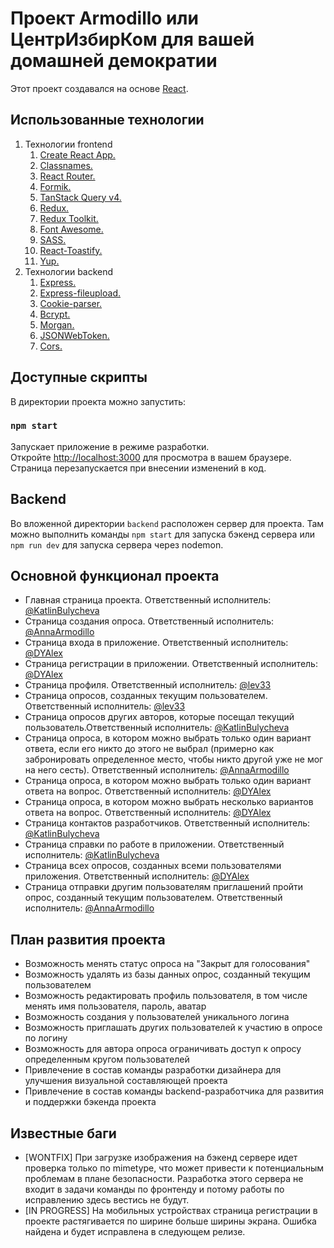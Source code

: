 # Проект Armodillo или ЦентрИзбирКом для вашей домашней демократии

Этот проект создавался на основе [React](https://github.com/facebook/create-react-app).

## Использованные технологии

1. Технологии frontend
    1. [Create React App.](https://github.com/facebook/create-react-app)
    2. [Classnames.](https://www.npmjs.com/package/classnames)
    3. [React Router.](https://reactrouter.com/en/main)
    4. [Formik.](https://formik.org/)
    5. [TanStack Query v4.](https://tanstack.com/query/latest)
    6. [Redux.](https://redux.js.org/)
    7. [Redux Toolkit.](https://redux-toolkit.js.org/)
    8. [Font Awesome.](https://fontawesome.com/)
    9. [SASS.](https://www.npmjs.com/package/sass)
    10. [React-Toastify.](https://fkhadra.github.io/react-toastify/introduction)
    11. [Yup.](https://www.npmjs.com/package/yup)
2. Технологии backend
    1. [Express.](https://expressjs.com/)
    2. [Express-fileupload.](https://www.npmjs.com/package/express-fileupload)
    3. [Cookie-parser.](https://www.npmjs.com/package/cookie-parser)
    4. [Bcrypt.](https://www.npmjs.com/package/bcrypt)
    5. [Morgan.](https://www.npmjs.com/package/morgan)
    6. [JSONWebToken.](https://www.npmjs.com/package/jsonwebtoken)
    7. [Cors.](https://www.npmjs.com/package/cors)

## Доступные скрипты

В директории проекта можно запустить:

### `npm start`
Запускает приложение в режиме разработки.\
Откройте [http://localhost:3000](http://localhost:3000) для просмотра в вашем браузере.
Страница перезапускается при внесении изменений в код.

## Backend
Во вложенной директории ```backend``` расположен сервер для проекта. Там можно выполнить команды ```npm start``` для запуска бэкенд сервера или ```npm run dev``` для запуска сервера через nodemon. 

## Основной функционал проекта

- Главная страница проекта. Ответственный исполнитель: [@KatlinBulycheva](https://github.com/KatlinBulycheva)
- Страница создания опроса. Ответственный исполнитель: [@AnnaArmodillo](https://github.com/AnnaArmodillo)
- Страница входа в приложение. Ответственный исполнитель: [@DYAlex](https://github.com/DYAlex)
- Страница регистрации в приложении. Ответственный исполнитель: [@DYAlex](https://github.com/DYAlex)
- Страница профиля. Ответственный исполнитель: [@lev33](https://github.com/lev33)
- Страница опросов, созданных текущим пользователем. Ответственный исполнитель: [@lev33](https://github.com/lev33)
- Страница опросов других авторов, которые посещал текущий пользователь.Ответственный исполнитель: [@KatlinBulycheva](https://github.com/KatlinBulycheva)
- Страница опроса, в котором можно выбрать только один вариант ответа, если его никто до этого не выбрал (примерно как забронировать определенное место, чтобы никто другой уже не мог на него сесть). Ответственный исполнитель: [@AnnaArmodillo](https://github.com/AnnaArmodillo)
- Страница опроса, в котором можно выбрать только один вариант ответа на вопрос. Ответственный исполнитель: [@DYAlex](https://github.com/DYAlex)
- Страница опроса, в котором можно выбрать несколько вариантов ответа на вопрос. Ответственный исполнитель: [@DYAlex](https://github.com/DYAlex)
- Страница контактов разработчиков. Ответственный исполнитель: [@KatlinBulycheva](https://github.com/KatlinBulycheva)
- Страница справки по работе в приложении. Ответственный исполнитель: [@KatlinBulycheva](https://github.com/KatlinBulycheva)
- Страница всех опросов, созданных всеми пользователями приложения. Ответственный исполнитель: [@DYAlex](https://github.com/DYAlex)
- Страница отправки другим пользователям приглашений пройти опрос, созданный текущим пользователем. Ответственный исполнитель: [@AnnaArmodillo](https://github.com/AnnaArmodillo)

## План развития проекта
- Возможность менять статус опроса на "Закрыт для голосования"
- Возможность удалять из базы данных опрос, созданный текущим пользователем
- Возможность редактировать профиль пользователя, в том числе менять имя пользователя, пароль, аватар
- Возможность создания у пользователей уникального логина
- Возможность приглашать других пользователей к участию в опросе по логину
- Возможность для автора опроса ограничивать доступ к опросу определенным кругом пользователей
- Привлечение в состав команды разработки дизайнера для улучшения визуальной составляющей проекта
- Привлечение в состав команды backend-разработчика для развития и поддержки бэкенда проекта

## Известные баги
-  [WONTFIX] При загрузке изображения на бэкенд сервере идет проверка только по mimetype, что может привести к потенциальным проблемам в плане безопасности. Разработка этого сервера не входит в задачи команды по фронтенду и потому работы по исправлению здесь вестись не будут. 
- [IN PROGRESS] На мобильных устройствах страница регистрации в проекте растягивается по ширине больше ширины экрана. Ошибка найдена и будет исправлена в следующем релизе.
